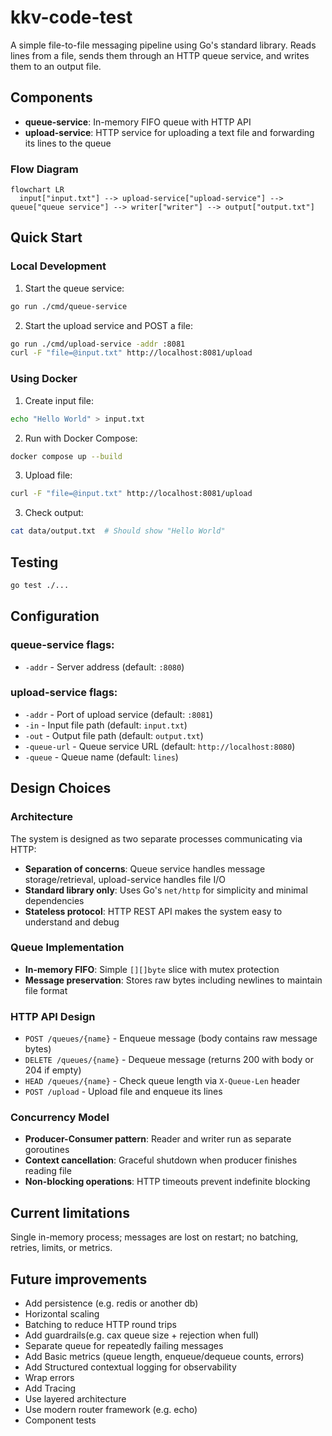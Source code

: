 # kkv-code-test

A simple file-to-file messaging pipeline using Go's standard library. Reads lines from a file, sends them through an HTTP queue service, and writes them to an output file.


## Components

- **queue-service**: In-memory FIFO queue with HTTP API
- **upload-service**: HTTP service for uploading a text file and forwarding its lines to the queue

### Flow Diagram
```mermaid
flowchart LR
  input["input.txt"] --> upload-service["upload-service"] --> queue["queue service"] --> writer["writer"] --> output["output.txt"]
```

## Quick Start

### Local Development
1. Start the queue service:
```bash
go run ./cmd/queue-service
```

2. Start the upload service and POST a file:
```bash
go run ./cmd/upload-service -addr :8081
curl -F "file=@input.txt" http://localhost:8081/upload
```

### Using Docker
1. Create input file:
```bash
echo "Hello World" > input.txt
```

2. Run with Docker Compose:
```bash
docker compose up --build
```

3. Upload file:
```bash
curl -F "file=@input.txt" http://localhost:8081/upload
```

3. Check output:
```bash
cat data/output.txt  # Should show "Hello World"
```

## Testing
```bash
go test ./...
```

## Configuration

### queue-service flags:
- `-addr` - Server address (default: `:8080`)

### upload-service flags:
- `-addr` - Port of upload service (default: `:8081`)
- `-in` - Input file path (default: `input.txt`)
- `-out` - Output file path (default: `output.txt`)  
- `-queue-url` - Queue service URL (default: `http://localhost:8080`)
- `-queue` - Queue name (default: `lines`)


## Design Choices

### Architecture
The system is designed as two separate processes communicating via HTTP:
- **Separation of concerns**: Queue service handles message storage/retrieval, upload-service handles file I/O
- **Standard library only**: Uses Go's `net/http` for simplicity and minimal dependencies
- **Stateless protocol**: HTTP REST API makes the system easy to understand and debug

### Queue Implementation
- **In-memory FIFO**: Simple `[][]byte` slice with mutex protection
- **Message preservation**: Stores raw bytes including newlines to maintain file format

### HTTP API Design
- `POST /queues/{name}` - Enqueue message (body contains raw message bytes)
- `DELETE /queues/{name}` - Dequeue message (returns 200 with body or 204 if empty)
- `HEAD /queues/{name}` - Check queue length via `X-Queue-Len` header
- `POST /upload` - Upload file and enqueue its lines

### Concurrency Model
- **Producer-Consumer pattern**: Reader and writer run as separate goroutines
- **Context cancellation**: Graceful shutdown when producer finishes reading file
- **Non-blocking operations**: HTTP timeouts prevent indefinite blocking


## Current limitations

Single in-memory process; messages are lost on restart; no batching, retries, limits, or metrics.


## Future improvements

- Add persistence (e.g. redis or another db)
- Horizontal scaling
- Batching to reduce HTTP round trips
- Add guardrails(e.g. cax queue size + rejection when full)
- Separate queue for repeatedly failing messages
- Add Basic metrics (queue length, enqueue/dequeue counts, errors)
- Add Structured contextual logging for observability
- Wrap errors
- Add Tracing
- Use layered architecture
- Use modern router framework (e.g. echo)
- Component tests
